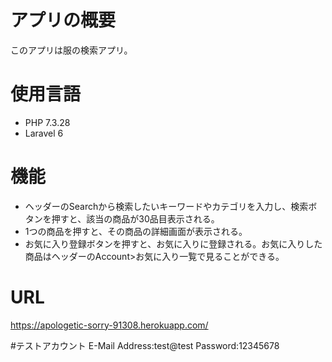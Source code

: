 # アプリの概要
このアプリは服の検索アプリ。

# 使用言語
- PHP 7.3.28
- Laravel 6

# 機能
- ヘッダーのSearchから検索したいキーワードやカテゴリを入力し、検索ボタンを押すと、該当の商品が30品目表示される。
- 1つの商品を押すと、その商品の詳細画面が表示される。
- お気に入り登録ボタンを押すと、お気に入りに登録される。お気に入りした商品はヘッダーのAccount>お気に入り一覧で見ることができる。

# URL
https://apologetic-sorry-91308.herokuapp.com/

#テストアカウント
E-Mail Address:test@test
Password:12345678
